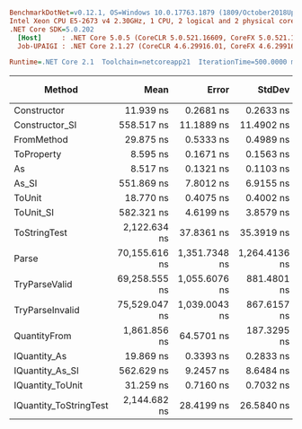 ``` ini

BenchmarkDotNet=v0.12.1, OS=Windows 10.0.17763.1879 (1809/October2018Update/Redstone5)
Intel Xeon CPU E5-2673 v4 2.30GHz, 1 CPU, 2 logical and 2 physical cores
.NET Core SDK=5.0.202
  [Host]     : .NET Core 5.0.5 (CoreCLR 5.0.521.16609, CoreFX 5.0.521.16609), X64 RyuJIT
  Job-UPAIGI : .NET Core 2.1.27 (CoreCLR 4.6.29916.01, CoreFX 4.6.29916.03), X64 RyuJIT

Runtime=.NET Core 2.1  Toolchain=netcoreapp21  IterationTime=500.0000 ms  

```
|                 Method |          Mean |         Error |        StdDev |        Median |  Gen 0 |  Gen 1 | Gen 2 | Allocated |
|----------------------- |--------------:|--------------:|--------------:|--------------:|-------:|-------:|------:|----------:|
|            Constructor |     11.939 ns |     0.2681 ns |     0.2633 ns |     11.861 ns |      - |      - |     - |         - |
|         Constructor_SI |    558.517 ns |    11.1889 ns |    11.4902 ns |    557.893 ns | 0.0268 |      - |     - |     192 B |
|             FromMethod |     29.875 ns |     0.5333 ns |     0.4989 ns |     29.749 ns |      - |      - |     - |         - |
|             ToProperty |      8.595 ns |     0.1671 ns |     0.1563 ns |      8.552 ns |      - |      - |     - |         - |
|                     As |      8.517 ns |     0.1321 ns |     0.1103 ns |      8.557 ns |      - |      - |     - |         - |
|                  As_SI |    551.869 ns |     7.8012 ns |     6.9155 ns |    552.642 ns | 0.0267 |      - |     - |     192 B |
|                 ToUnit |     18.770 ns |     0.4075 ns |     0.4002 ns |     18.696 ns |      - |      - |     - |         - |
|              ToUnit_SI |    582.321 ns |     4.6199 ns |     3.8579 ns |    582.931 ns | 0.0262 |      - |     - |     192 B |
|           ToStringTest |  2,122.634 ns |    37.8361 ns |    35.3919 ns |  2,113.109 ns | 0.1379 |      - |     - |     952 B |
|                  Parse | 70,155.616 ns | 1,351.7348 ns | 1,264.4136 ns | 70,178.610 ns | 6.5943 | 0.1374 |     - |   44816 B |
|          TryParseValid | 69,258.555 ns | 1,055.6076 ns |   881.4801 ns | 68,974.644 ns | 6.5661 | 0.1397 |     - |   44792 B |
|        TryParseInvalid | 75,529.047 ns | 1,039.0043 ns |   867.6157 ns | 75,559.430 ns | 6.5292 | 0.1484 |     - |   44392 B |
|           QuantityFrom |  1,861.856 ns |    64.5701 ns |   187.3295 ns |  1,800.000 ns |      - |      - |     - |      56 B |
|           IQuantity_As |     19.869 ns |     0.3393 ns |     0.2833 ns |     19.768 ns | 0.0037 |      - |     - |      24 B |
|        IQuantity_As_SI |    562.629 ns |     9.2457 ns |     8.6484 ns |    564.321 ns | 0.0266 |      - |     - |     192 B |
|       IQuantity_ToUnit |     31.259 ns |     0.7160 ns |     0.7032 ns |     31.271 ns | 0.0087 |      - |     - |      56 B |
| IQuantity_ToStringTest |  2,144.682 ns |    28.4199 ns |    26.5840 ns |  2,146.102 ns | 0.1364 |      - |     - |     952 B |
